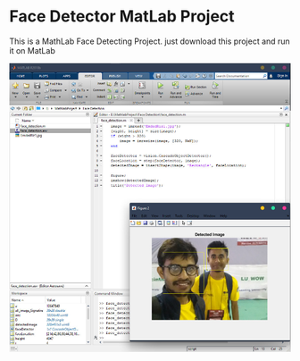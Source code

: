 # Face Detector MatLab Project

This is a MathLab Face Detecting Project. just download this project and run it on MatLab

![Alt text](https://github.com/Riz1ahmed/FaceDetector/blob/main/Screenshot/SS.jpg "Optional title")
